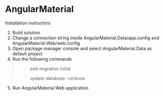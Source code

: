 # AngularMaterial

Installation instructors

1. Build solution
2. Change a connection string inside AngularMaterial.Data/app.config and AngularMaterial.Web/web.config
3. Open package manager console and select AngularMaterial.Data as default project
4. Run the following commands
  >> add-migration initial

  >> update-database -verbose

5. Run AngularMaterial.Web application
